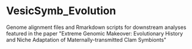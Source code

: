 # VesicSymb_Evolution

Genome alignment files and Rmarkdown scripts for downstream analyses featured in the paper "Extreme Genomic Makeover: Evolutionary History and Niche Adaptation of Maternally-transmitted Clam Symbionts"
